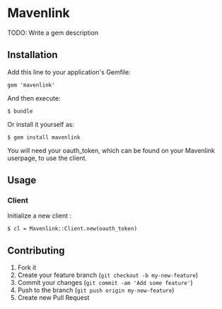 # Mavenlink

TODO: Write a gem description

## Installation

Add this line to your application's Gemfile:

    gem 'mavenlink'

And then execute:

    $ bundle

Or install it yourself as:

    $ gem install mavenlink

You will need your oauth_token, which can be found on your Mavenlink userpage, to use the client.

## Usage

### Client
Initialize a new client :

    $ cl = Mavenlink::Client.new(oauth_token)


## Contributing

1. Fork it
2. Create your feature branch (`git checkout -b my-new-feature`)
3. Commit your changes (`git commit -am 'Add some feature'`)
4. Push to the branch (`git push origin my-new-feature`)
5. Create new Pull Request

